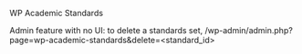 WP Academic Standards

Admin feature with no UI: to delete a standards set, /wp-admin/admin.php?page=wp-academic-standards&delete=<standard_id>

